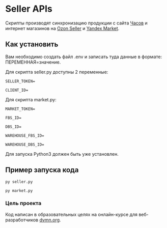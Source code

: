 # Seller APIs

Скрипты производят синхронизацию продукции с сайта [Часов](https://timeworld.ru) и интернет магазинов на [Ozon Seller](https://www.ozon.ru/) и [Yandex Market](https://market.yandex.ru).

## Как установить
Вам необходимо создать файл .env и записать туда данные в формате: ПЕРЕМЕННАЯ=значение. 

Для скрипта seller.py доступны 2 переменные:

```
SELLER_TOKEN=

CLIENT_ID=
```

Для скрипта market.py:

````
MARKET_TOKEN=

FBS_ID=

DBS_ID=

WAREHOUSE_FBS_ID=

WAREHOUSE_DBS_ID=
````

Для запуска Python3 должен быть уже установлен.

## Пример запуска кода

```
py seller.py

py market.py
```

### Цель проекта
Код написан в образовательных целях на онлайн-курсе для веб-разработчиков [dvmn.org](https://dvmn.org/).

